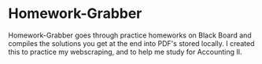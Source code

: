 # Homework-Grabber

Homework-Grabber goes through practice homeworks on Black Board and compiles the solutions you get at the end into PDF's stored locally. 
I created this to practice my webscraping, and to help me study for Accounting II.
